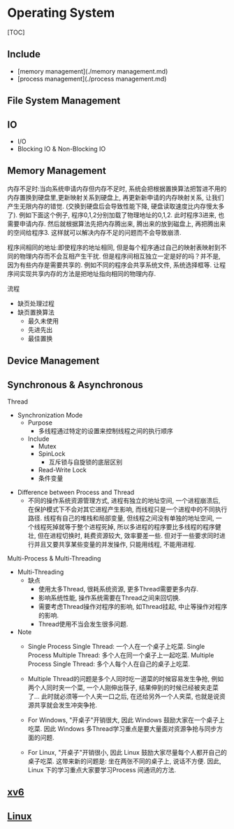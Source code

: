 # Operating System

[TOC]

## Include

- [memory management](./memory management.md)
- [process management](./process management.md)



## File System Management

## IO

* I/O
* Blocking IO & Non-Blocking IO

## Memory Management

内存不足时:当向系统申请内存但内存不足时, 系统会把根据置换算法把暂进不用的内存置换到硬盘里,更新映射关系到硬盘上, 再更新新申请的内存映射关系, 让我们产生无限内存的错觉. (交换到硬盘后会导致性能下降, 硬盘读取速度比内存慢太多了). 例如下面这个例子, 程序0,1,2分别加载了物理地址的0,1,2. 此时程序3进来, 也需要申请内存. 然后就根据算法先把内存腾出来, 腾出来的放到磁盘上, 再把腾出来的空间给程序3. 这样就可以解决内存不足的问题而不会导致崩溃. 

程序间相同的地址:即使程序的地址相同, 但是每个程序通过自己的映射表映射到不同的物理内存而不会互相产生干扰. 但是程序间相互独立一定是好的吗？并不是, 因为有些内存是需要共享的. 例如不同的程序会共享系统文件, 系统选择框等. 让程序间实现共享内存的方法是把地址指向相同的物理内存. 

流程
- 缺页处理过程
- 缺页置换算法
  - 最久未使用
  - 先进先出
  - 最佳置换

## Device Management



## Synchronous & Asynchronous  

Thread
* Synchronization Mode
  - Purpose
    -  多线程通过特定的设置来控制线程之间的执⾏顺序
  - Include 
    - Mutex
    - SpinLock
      - 互斥锁与自旋锁的底层区别
    - Read-Write Lock
    - 条件变量

- Difference between Process and Thread
  - 不同的操作系统资源管理方式, 进程有独立的地址空间, 一个进程崩溃后, 在保护模式下不会对其它进程产生影响, 而线程只是一个进程中的不同执行路径. 线程有自己的堆栈和局部变量, 但线程之间没有单独的地址空间, 一个线程死掉就等于整个进程死掉, 所以多进程的程序要比多线程的程序健壮, 但在进程切换时, 耗费资源较大, 效率要差一些. 但对于一些要求同时进行并且又要共享某些变量的并发操作, 只能用线程, 不能用进程. 

Multi-Process & Multi-Threading


* Multi-Threading
  - 缺点
    - 使用太多Thread, 很耗系统资源, 更多Thread需要更多内存. 
    - 影响系统性能, 操作系统需要在Thread之间来回切换. 
    - 需要考虑Thread操作对程序的影响, 如Thread挂起, 中止等操作对程序的影响.
    - Thread使用不当会发生很多问题. 
* Note
  - Single   Process Single   Thread: 一个人在一个桌子上吃菜. 
    Single   Process Multiple Thread: 多个人在同一个桌子上一起吃菜. 
    Multiple Process Single   Thread: 多个人每个人在自己的桌子上吃菜.

  - Multiple Thread的问题是多个人同时吃一道菜的时候容易发生争抢, 例如两个人同时夹一个菜, 一个人刚伸出筷子, 结果伸到的时候已经被夹走菜了... 此时就必须等一个人夹一口之后, 在还给另外一个人夹菜, 也就是说资源共享就会发生冲突争抢. 
  - For Windows, "开桌子"开销很大, 因此 Windows 鼓励大家在一个桌子上吃菜. 因此 Windows 多Thread学习重点是要大量面对资源争抢与同步方面的问题. 
  - For Linux,   "开桌子"开销很小, 因此 Linux 鼓励大家尽量每个人都开自己的桌子吃菜. 这带来新的问题是: 坐在两张不同的桌子上, 说话不方便. 因此, Linux 下的学习重点大家要学习Process 间通讯的方法. 

## [xv6](.\xv6.md)

## [Linux](./Linux.md)

